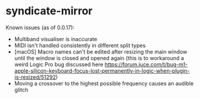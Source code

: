 # syndicate-mirror

Known issues (as of 0.0.17):
- Multiband visualiser is inaccurate
- MIDI isn't handled consistently in different split types
- [macOS] Macro names can't be edited after resizing the main window until the window is closed and opened again (this is to workaround a weird Logic Pro bug discussed here https://forum.juce.com/t/bug-m1-apple-silicon-keyboard-focus-lost-permanently-in-logic-when-plugin-is-resized/51292)
- Moving a crossover to the highest possible frequency causes an audible glitch
